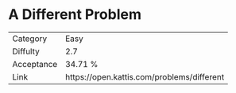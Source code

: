 # A Different Problem

<table>
    <tr>
        <td>Category</td>
        <td>Easy</td>
    </tr>
    <tr>
        <td>Diffulty</td>
        <td>2.7</td>
    </tr>
    <tr>
        <td>Acceptance</td>
        <td>34.71 %</td>
    </tr>
    <tr>
        <td>Link</td>
        <td>https://open.kattis.com/problems/different</td>
    </tr>
</table>
